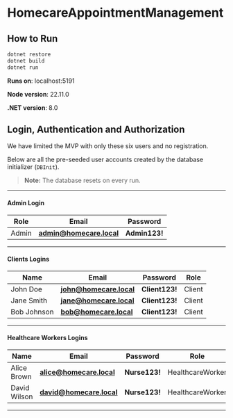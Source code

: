 # HomecareAppointmentManagement

## How to Run

```bash
dotnet restore
dotnet build
dotnet run
```

**Runs on**: localhost:5191

**Node version**: 22.11.0

**.NET version**: 8.0

## Login, Authentication and Authorization

We have limited the MVP with only these six users and no registration.

Below are all the pre-seeded user accounts created by the database initializer (`DBInit`).

> **Note:** The database resets on every run.

---

#### Admin Login

| Role  | Email                    | Password      |
| ----- | ------------------------ | ------------- |
| Admin | **admin@homecare.local** | **Admin123!** |

---

#### Clients Logins

| Name        | Email                   | Password       | Role   |
| ----------- | ----------------------- | -------------- | ------ |
| John Doe    | **john@homecare.local** | **Client123!** | Client |
| Jane Smith  | **jane@homecare.local** | **Client123!** | Client |
| Bob Johnson | **bob@homecare.local**  | **Client123!** | Client |

---

#### Healthcare Workers Logins

| Name         | Email                    | Password      | Role             |
| ------------ | ------------------------ | ------------- | ---------------- |
| Alice Brown  | **alice@homecare.local** | **Nurse123!** | HealthcareWorker |
| David Wilson | **david@homecare.local** | **Nurse123!** | HealthcareWorker |

---
